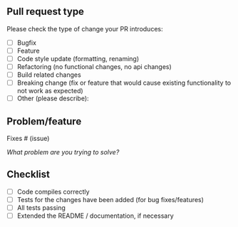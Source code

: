 ## Pull request type
Please check the type of change your PR introduces:
- [ ] Bugfix
- [ ] Feature
- [ ] Code style update (formatting, renaming)
- [ ] Refactoring (no functional changes, no api changes)
- [ ] Build related changes
- [ ] Breaking change (fix or feature that would cause existing functionality to not work as expected)
- [ ] Other (please describe):

## Problem/feature
Fixes # (issue)

_What problem are you trying to solve?_

## Checklist
- [ ] Code compiles correctly
- [ ] Tests for the changes have been added (for bug fixes/features)
- [ ] All tests passing
- [ ] Extended the README / documentation, if necessary